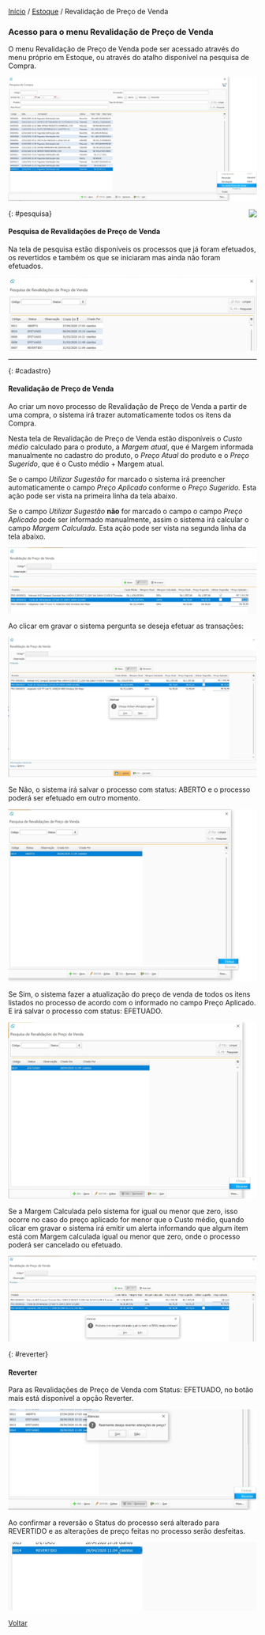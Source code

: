 [Início](index.md) / [Estoque](estoque.md) / Revalidação de Preço de Venda



### Acesso para o menu Revalidação de Preço de Venda

O menu Revalidação de Preço de Venda pode ser acessado através do menu próprio em Estoque, ou através do atalho disponível na pesquisa de Compra.

![](images/estoque_revalidacao_preco_venda_menu_compra.jpg)



<a href="http://docs.continentenuvem.com.br/dicas.html#dicas"><img align="right" src="http://docs.continentenuvem.com.br/images/dicas.jpg"></a>

{: #pesquisa}

#### Pesquisa de Revalidações de Preço de Venda

Na tela de pesquisa estão disponíveis os processos que já foram efetuados, os revertidos e também os que se iniciaram mas ainda não foram efetuados. 

![](images/estoque_revalidacao_preco_venda_pesquisa.jpg)

****

{: #cadastro}

#### Revalidação de Preço de Venda

Ao criar um novo processo de Revalidação de Preço de Venda a partir de uma compra, o sistema irá trazer automaticamente todos os itens da Compra.

Nesta tela de Revalidação de Preço de Venda estão disponíveis o *Custo médio* calculado para o produto, a *Margem  atual*, que é Margem informada manualmente no cadastro do produto,  o *Preço Atual* do produto e o *Preço Sugerido*, que é o Custo médio + Margem atual.

Se o campo *Utilizar Sugestão* for marcado o sistema irá preencher automaticamente o campo *Preço Aplicado* conforme o *Preço Sugerido.* Esta ação pode ser vista na primeira linha da tela abaixo.

Se o campo *Utilizar Sugestão* **não** for marcado o campo o campo *Preço Aplicado* pode ser informado manualmente, assim o sistema irá calcular o campo *Margem Calculada*. Esta ação pode ser vista na segunda linha da tela abaixo.

![](images/estoque_revalidacao_preco_venda_cadastro.jpg)

Ao clicar em gravar o sistema pergunta se deseja efetuar as transações:

![](images/estoque_revalidacao_preco_venda_cadastro_gravar.jpg)

Se Não, o sistema irá salvar o processo com status: ABERTO e o  processo poderá ser efetuado em outro momento.

![](images/estoque_revalidacao_preco_venda_cadastro_gravar_nao.jpg)

Se Sim, o sistema fazer a atualização do preço de venda de todos os itens listados no processo de acordo com o informado no campo Preço Aplicado. E irá salvar o processo com status: EFETUADO. 

![](images/estoque_revalidacao_preco_venda_cadastro_gravar_sim.jpg)

Se a Margem Calculada pelo sistema for igual ou menor que zero, isso ocorre no caso do preço aplicado for menor que o Custo médio, quando clicar em gravar o sistema irá emitir um alerta informando que algum item está com Margem calculada igual ou menor que zero, onde o processo poderá ser cancelado ou efetuado.

![](images/estoque_revalidacao_preco_venda_cadastro_gravar_precozero.jpg)



{: #reverter}

#### Reverter

Para as Revalidações de Preço de Venda com Status: EFETUADO, no botão mais está disponível a opção Reverter. 

![](images/estoque_revalidacao_preco_venda_reverter.jpg)

Ao confirmar a reversão o Status do processo será alterado para REVERTIDO e as alterações de preço feitas no processo serão desfeitas.

![](images/estoque_revalidacao_preco_venda_revertido.jpg)





[Voltar](estoque.md#estoque)